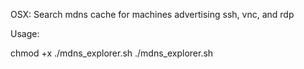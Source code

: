 OSX: Search mdns cache for machines advertising ssh, vnc, and rdp

Usage:

chmod +x ./mdns_explorer.sh
./mdns_explorer.sh
